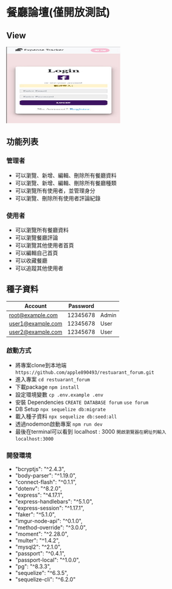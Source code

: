 # 餐廳論壇(僅開放測試)

## View
<img width="300" height="200" src="https://github.com/apple890493/expense-tracker-2.0/blob/master/pic/4.JPG"/>

## 功能列表
### 管理者
- 可以瀏覽、新增、編輯、刪除所有餐廳資料
- 可以瀏覽、新增、編輯、刪除所有餐廳種類
- 可以瀏覽所有使用者，並管理身分
- 可以瀏覽、刪除所有使用者評論紀錄
### 使用者
- 可以瀏覽所有餐廳資料
- 可以瀏覽餐廳評論
- 可以瀏覽其他使用者首頁
- 可以編輯自己首頁
- 可以收藏餐廳
- 可以追蹤其他使用者

## 種子資料
| Account | Password |  | 
| ---------- | ----------- | ----------- |
| root@example.com | 12345678   | Admin |
| user1@example.com | 12345678   | User |
| user2@example.com | 12345678   | User |

### 啟動方式
- 將專案clone到本地端
  `https://github.com/apple890493/restuarant_forum.git`
- 進入專案
  `cd restuarant_forum`
- 下載package
  `npm install`
- 設定環境變數
  `cp .env.example .env`
- 安裝 Dependencies
  `CREATE DATABASE forum`
  `use forum`
- DB Setup
  `npx sequelize db:migrate`
- 載入種子資料
  `npx sequelize db:seed:all`
- 透過nodemon啟動專案
  `npm run dev`
- 最後在terminal可以看到 localhost : 3000
  `開啟瀏覽器在網址列輸入localhost:3000`

### 開發環境
- "bcryptjs": "^2.4.3",
- "body-parser": "^1.19.0",
- "connect-flash": "^0.1.1",
- "dotenv": "^8.2.0",
- "express": "^4.17.1",
- "express-handlebars": "^5.1.0",
- "express-session": "^1.17.1",
- "faker": "^5.1.0",
- "imgur-node-api": "^0.1.0",
- "method-override": "^3.0.0",
- "moment": "^2.28.0",
- "multer": "^1.4.2",
- "mysql2": "^2.1.0",
- "passport": "^0.4.1",
- "passport-local": "^1.0.0",
- "pg": "^8.3.3",
- "sequelize": "^6.3.5",
- "sequelize-cli": "^6.2.0"